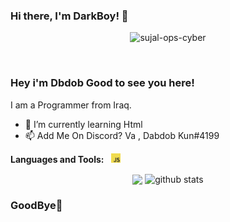 ### Hi there, I'm DarkBoy! 👋
<p align="center"> <img src="https://komarev.com/ghpvc/?username=DabdobaDev" alt="sujal-ops-cyber" /> </p>





 
<br />

### Hey i'm Dbdob Good to see you here! &nbsp;

I am a Programmer from Iraq.
 - 🌱 I’m currently learning Html
- 📫 Add Me On Discord? Va , Dabdob Kun#4199


**Languages and Tools:** &nbsp;
 <code><img height="15" src="https://raw.githubusercontent.com/github/explore/80688e429a7d4ef2fca1e82350fe8e3517d3494d/topics/javascript/javascript.png"></code>
 

<p align="center">
  <img align="center" src="https://github-readme-stats.vercel.app/api/top-langs/?username=DabdobaDev
&theme=radical&hide_langs_below=1&layout=compact" />
  <img align="center" src="https://github-readme-stats.vercel.app/api?username=DabdobaDev&show_icons=true&theme=radical&line_height=21" alt="github stats"/>
 
 
  

### GoodBye👋
